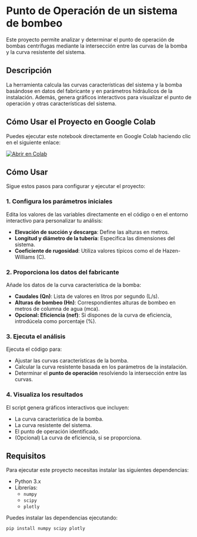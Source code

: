 # Punto de Operación de un sistema de bombeo

Este proyecto permite analizar y determinar el punto de operación de bombas centrífugas mediante la intersección entre las curvas de la bomba y la curva resistente del sistema.

## Descripción

La herramienta calcula las curvas características del sistema y la bomba basándose en datos del fabricante y en parámetros hidráulicos de la instalación. Además, genera gráficos interactivos para visualizar el punto de operación y otras características del sistema.

## Cómo Usar el Proyecto en Google Colab

Puedes ejecutar este notebook directamente en Google Colab haciendo clic en el siguiente enlace:

[![Abrir en Colab](https://colab.research.google.com/assets/colab-badge.svg)](https://colab.research.google.com/drive/1GKq44nUcjSFpky4kGRlSXEJ2aehwzjl6?usp=sharing)

## Cómo Usar

Sigue estos pasos para configurar y ejecutar el proyecto:

### 1. Configura los parámetros iniciales
Edita los valores de las variables directamente en el código o en el entorno interactivo para personalizar tu análisis:
- **Elevación de succión y descarga**: Define las alturas en metros.
- **Longitud y diámetro de la tubería**: Especifica las dimensiones del sistema.
- **Coeficiente de rugosidad**: Utiliza valores típicos como el de Hazen-Williams (C).

### 2. Proporciona los datos del fabricante
Añade los datos de la curva característica de la bomba:
- **Caudales (Qn)**: Lista de valores en litros por segundo (L/s).
- **Alturas de bombeo (Hn)**: Correspondientes alturas de bombeo en metros de columna de agua (mca).
- **Opcional: Eficiencia (nef)**: Si dispones de la curva de eficiencia, introdúcela como porcentaje (%).

### 3. Ejecuta el análisis
Ejecuta el código para:
- Ajustar las curvas características de la bomba.
- Calcular la curva resistente basada en los parámetros de la instalación.
- Determinar el **punto de operación** resolviendo la intersección entre las curvas.

### 4. Visualiza los resultados
El script genera gráficos interactivos que incluyen:
- La curva característica de la bomba.
- La curva resistente del sistema.
- El punto de operación identificado.
- (Opcional) La curva de eficiencia, si se proporciona.

## Requisitos

Para ejecutar este proyecto necesitas instalar las siguientes dependencias:

- Python 3.x
- Librerías:
  - `numpy`
  - `scipy`
  - `plotly`

Puedes instalar las dependencias ejecutando:
```bash
pip install numpy scipy plotly
